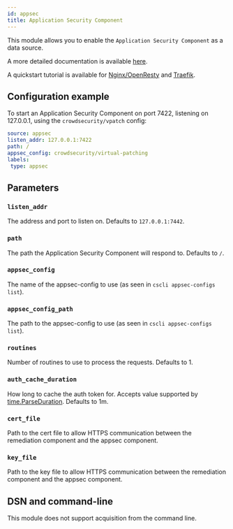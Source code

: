 ```yaml
---
id: appsec
title: Application Security Component
---
```



This module allows you to enable the `Application Security Component` as a data source.

A more detailed documentation is available [here](/docs/next/appsec/intro).

A quickstart tutorial is available for [Nginx/OpenResty](/docs/next/appsec/quickstart/nginxopenresty) and [Traefik](/docs/next/appsec/quickstart/traefik).

## Configuration example

To start an Application Security Component on port 7422, listening on 127.0.0.1, using the `crowdsecurity/vpatch` config:

```yaml
source: appsec
listen_addr: 127.0.0.1:7422
path: /
appsec_config: crowdsecurity/virtual-patching
labels:
 type: appsec
```

## Parameters

### `listen_addr`

The address and port to listen on.
Defaults to `127.0.0.1:7442`.

### `path`

The path the Application Security Component will respond to.
Defaults to `/`.

### `appsec_config`

The name of the appsec-config to use (as seen in `cscli appsec-configs list`).

### `appsec_config_path`

The path to the appsec-config to use (as seen in `cscli appsec-configs list`).

### `routines`

Number of routines to use to process the requests. Defaults to 1.

### `auth_cache_duration`

How long to cache the auth token for. Accepts value supported by [time.ParseDuration](https://golang.org/pkg/time/#ParseDuration).
Defaults to 1m.

### `cert_file`

Path to the cert file to allow HTTPS communication between the remediation component and the appsec component.

### `key_file`

Path to the key file to allow HTTPS communication between the remediation component and the appsec component.

## DSN and command-line

This module does not support acquisition from the command line.